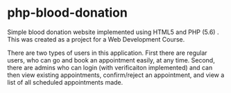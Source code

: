 # php-blood-donation

Simple blood donation website implemented using HTML5 and PHP (5.6) . This was created as a project for a Web Development Course.

There are two types of users in this application. 
First there are regular users, who can go and book an appointment easily, at any time.
Second, there are admins who can login (with verificaiton implemented) and can then view existing appointments, confirm/reject an appointment, and view a list of all scheduled appointments made.

